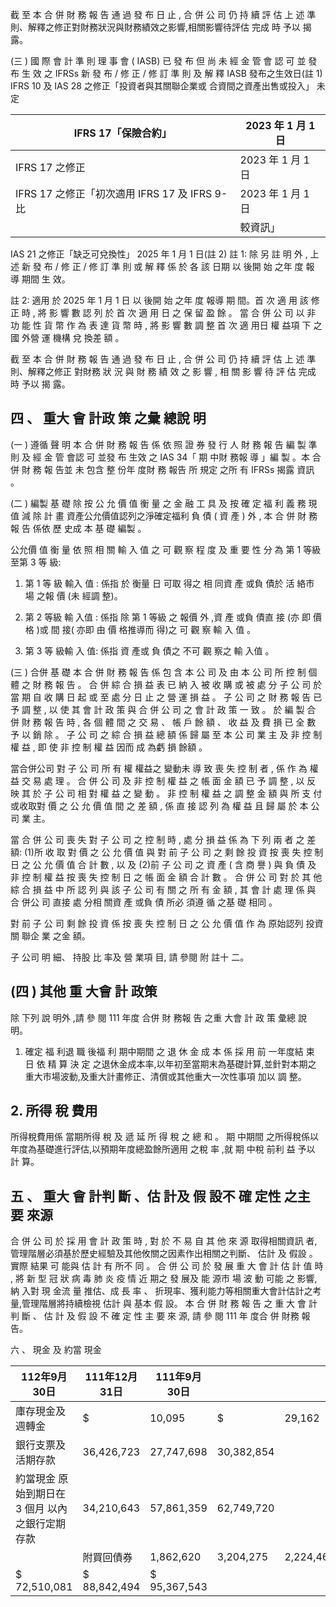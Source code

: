 截 至 本 合 併 財 務 報 告 通 過 發 布 日 止 , 合 併 公 司 仍 持 續 評 估 上 述 準則、解釋之修正對財務狀況與財務績效之影響,相關影響待評估 完成 時 予以 揭 露。

(三 ) 國 際 會 計 準 則 理 事 會 ( IASB) 已 發 布 但 尚 未 經 金 管 會 認 可 並 發 布 生 效 之 IFRSs 新 發 布 / 修 正 / 修 訂 準 則 及 解 釋 IASB 發布之生效日(註 1) IFRS 10 及 IAS 28 之修正「投資者與其關聯企業或 合資間之資產出售或投入」
未 定

| IFRS 17「保險合約」                            | 2023 年 1 月 1 日   |
|------------------------------------------------|---------------------|
| IFRS 17 之修正                                 | 2023 年 1 月 1 日   |
| IFRS 17 之修正「初次適用 IFRS 17 及 IFRS 9-比 | 2023 年 1 月 1 日   |
|                                                | 較資訊」            |

IAS 21 之修正「缺乏可兌換性」 2025 年 1 月 1 日(註 2)
註 1: 除 另 註 明 外 , 上 述 新 發 布 / 修 正 / 修 訂 準 則 或 解 釋 係 於 各 該 日期 以 後開 始 之年 度 報 導 期間 生 效。

註 2: 適用 於 2025 年 1 月 1 日 以 後開 始 之年 度 報導 期 間。首 次 適 用 該 修 正 時 , 將 影 響 數 認 列 於 首 次 適 用 日 之 保 留 盈 餘 。 當 合 併 公 司 以 非 功 能 性 貨 幣 作 為 表 達 貨 幣 時 , 將 影 響 數 調 整 首 次 適 用日 權 益項 下 之國 外營 運 機構 兌 換差 額 。

截 至 本 合 併 財 務 報 告 通 過 發 布 日 止 , 合 併 公 司 仍 持 續 評 估 上 述 準則、解釋之修正 對財務 狀 況 與 財 務 績 效 之 影 響 , 相 關 影 響 待 評 估 完成 時 予以 揭 露。

## 四 、 重大 會 計政 策 之彙 總說 明

(一 ) 遵循 聲 明 本 合 併 財 務 報 告 係 依 照 證 券 發 行 人 財 務 報 告 編 製 準 則 及 經 金 管 會認 可 並發 布 生效 之 IAS 34「 期 中財 務報 導 」編 製 。本 合併 財 務 報 告並 未 包含 整 份年 度財 務 報告 所 規定 之所 有 IFRSs 揭露 資訊 。

(二 ) 編製 基 礎 除 按 公 允 價 值 衡 量 之 金 融 工 具 及 按 確 定 福 利 義 務 現 值 減 除 計 畫 資產公允價值認列之淨確定福利 負 債 ( 資 產 ) 外 , 本 合 併 財 務 報 告 係依 歷 史成 本 基 礎 編製 。

 公允價 值 衡 量 依 照 相 關 輸 入 值 之 可 觀 察 程 度 及 重 要 性 分 為 第 1 等級至第 3 等 級:
1. 第 1 等 級 輸入 值 : 係指 於 衡量 日 可取 得之 相 同資 產 或負 債於 活 絡市 場 之報 價 (未 經調 整)。

2. 第 2 等級 輸 入值 : 係指 除 第 1 等級 之 報價 外 ,資 產 或負 債直 接
(亦 即 價格 )或 間 接( 亦即 由 價 格推導而 得)之 可 觀 察 輸 入 值 。

3. 第 3 等 級輸 入 值: 係指 資 產或 負 債之 不可 觀 察之 輸 入值 。

(三 ) 合併 基 礎 本 合 併 財 務 報 告 係 包 含 本 公 司 及 由 本 公 司 所 控 制 個 體 之 財 務 報 告 。 合 併 綜 合 損 益 表 已 納 入 被 收 購 或 被 處 分 子 公 司 於 當 期 自 收 購 日 起 或 至 處 分 日 止 之 營 運 損 益 。 子 公 司 之 財 務 報 告 已 予 調 整 , 以 使 其 會 計 政 策 與 合 併 公 司 之 會 計 政 策 一 致 。 於 編 製 合 併 財 務 報 告 時 , 各 個 體 間 之 交 易 、 帳 戶 餘 額 、 收 益 及 費 損 已 全 數 予 以 銷 除 。 子 公 司 之 綜 合 損 益 總 額 係 歸 屬 至 本 公 司 業 主 及 非 控 制 權 益 , 即 使 非 控 制 權 益 因而 成 為虧 損 餘額 。

 當合併公司 對 子 公 司 所 有 權 權益之 變動未 導 致 喪 失 控 制 者 , 係 作 為 權 益 交 易 處 理 。 合 併 公 司 及 非 控 制 權 益 之 帳 面 金 額 已 予 調 整 , 以 反 映 其 於 子 公 司 相 對 權 益 之 變 動 。 非 控 制 權 益 之 調 整 金 額 與 所 支 付或收取對 價 之 公 允 價 值 間 之 差 額 , 係 直 接 認 列 為 權 益 且 歸 屬 於 本 公司 業 主。

 當 合 併 公 司 喪 失 對 子 公 司 之 控 制 時 , 處 分 損 益 係 為 下 列 兩 者 之 差額: (1)所 收 取 對 價 之 公 允 價 值 與 對 前 子 公 司 之 剩 餘 投 資 按 喪 失 控 制 日 之 公 允 價 值 合 計 數 , 以 及 (2)前 子 公 司 之 資 產 ( 含 商 譽 ) 與 負 債 及 非 控 制 權 益 按 喪 失 控 制 日 之 帳 面 金 額 合 計 數 。 合 併 公 司 對 於 其 他 綜 合 損 益 中 所 認 列 與 該 子 公 司 有 關 之 所 有 金 額 , 其 會 計 處 理 係 與 合 併公 司 直接 處 分相 關資 產 或負 債 所必 須遵 循 之基 礎 相同 。

 對 前 子 公 司 剩 餘 投 資 係 按 喪 失 控 制 日 之 公 允 價 值 作 為 原始認列 投資 關 聯企 業 之金 額。

 子 公司 明 細、 持股 比 率及 營 業項 目, 請 參閱 附 註十 二。

## (四 ) 其他 重 大會 計 政策

 除 下列 說 明外 ,請 參 閱 111 年度 合併 財 務報 告 之重 大會 計 政 策 彙總 說 明。

1. 確定 福 利退 職 後福 利 期中期間 之 退 休 金 成 本 係 採 用 前 一年度結 束 日 依 精 算 決 定 之退休金成本率,以年初至當期末為基礎計算,並針對本期之 重大市場波動,及重大計畫修正、清償或其他重大一次性事項 加以 調 整。

## 2. 所得 稅 費用

 所得稅費用係 當期所得 稅 及 遞 延 所 得 稅 之 總 和 。 期 中期間 之所得稅係以年度為基礎進行評估,以預期年度總盈餘所適用 之稅 率 ,就 期 中稅 前利 益 予以 計 算。

## 五 、 重大 會 計判 斷 、估 計及 假 設不 確 定性 之主 要 來源

 合 併 公 司 於 採 用 會 計 政 策 時 , 對 於 不 易 自 其 他 來 源 取得相關資訊 者,管理階層必須基於歷史經驗及其他攸關之因素作出相關之判斷、 估計 及 假設 。 實際 結果 可 能與 估 計 有 所不 同 。 合 併 公 司 於 發 展 重 大 會 計 估 計 值 時 , 將 新 型 冠 狀 病 毒 肺 炎 疫 情 近 期之 發 展及 能 源市 場 波 動 可能 之 影響,納 入對 現 金流 量 推估、成 長 率 、
折現率、獲利能力等相關重大會計估計之考量,管理階層將持續檢視 估計 與 基本 假 設。 本 合 併 財 務 報 告 之 重 大 會 計 判 斷 、 估 計 及 假 設 不 確 定 性 主 要 來 源, 請 參 閱 111 年 度合 併 財務 報 告。

六 、 現金 及 約當 現金

| 112年9月30日                                     | 111年12月31日   | 111年9月30日   |            |           |    |        |
|--------------------------------------------------|-----------------|----------------|------------|-----------|----|--------|
| 庫存現金及週轉金                                 | $               | 10,095         | $          | 29,162    | $  | 10,501 |
| 銀行支票及活期存款                               | 36,426,723      | 27,747,698     | 30,382,854 |           |    |        |
| 約當現金  原始到期日在 3 個月 以內之銀行定期存款 | 34,210,643      | 57,861,359     | 62,749,720 |           |    |        |
|                                                  | 附買回債券      | 1,862,620      | 3,204,275  | 2,224,468 |    |        |
| $ 72,510,081                                     | $ 88,842,494    | $ 95,367,543   |            |           |    |        |
